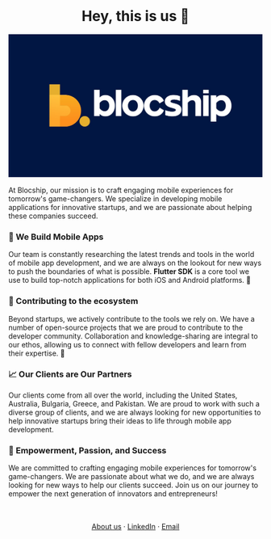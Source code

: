 <!-- PROJECT LOGO -->
<br />
<p align="center">
  <h1 align="center">Hey, this is us 👋</h1>
</p>

<!-- Image -->
![Site preview](./blocship_cover.jpeg)

At Blocship, our mission is to craft engaging mobile experiences for tomorrow's game-changers. We specialize in developing mobile applications for innovative startups, and we are passionate about helping these companies succeed.

### 🚀 We Build Mobile Apps

Our team is constantly researching the latest trends and tools in the world of mobile app development, and we are always on the lookout for new ways to push the boundaries of what is possible. **Flutter SDK** is a core tool we use to build top-notch applications for both iOS and Android platforms. 🚀

### 🤝 Contributing to the ecosystem

Beyond startups, we actively contribute to the tools we rely on. We have a number of open-source projects that we are proud to contribute to the developer community. Collaboration and knowledge-sharing are integral to our ethos, allowing us to connect with fellow developers and learn from their expertise. 🤝

### 📈 Our Clients are Our Partners

Our clients come from all over the world, including the United States, Australia, Bulgaria, Greece, and Pakistan. We are proud to work with such a diverse group of clients, and we are always looking for new opportunities to help innovative startups bring their ideas to life through mobile app development.

### 🚀 Empowerment, Passion, and Success

We are committed to crafting engaging mobile experiences for tomorrow's game-changers. We are passionate about what we do, and we are always looking for new ways to help our clients succeed. Join us on our journey to empower the next generation of innovators and entrepreneurs!

  <p align="center">
    <br />
    <br />
    <a href="https://blocship.io/">About us</a>
    ·
    <a href="https://www.linkedin.com/company/blocship/">LinkedIn</a>
    ·
    <a href="">Email</a>
  </p>